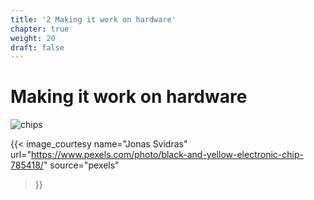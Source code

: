 ```yaml
---
title: '2 Making it work on hardware'
chapter: true
weight: 20
draft: false
---
```


# Making it work on hardware

![chips](/img/20/pexels-jonas-svidras-785418.jpg)

{{< image_courtesy 
  name="Jonas Svidras"
  url="https://www.pexels.com/photo/black-and-yellow-electronic-chip-785418/"
  source="pexels"
  >}}
